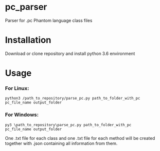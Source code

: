 # pc_parser
Parser for .pc Phantom language class files
# Installation
Download or clone repository and install python 3.6 environment
# Usage
### For Linux:
`python3 /path_to_repository/parse_pc.py path_to_folder_with_pc pc_file_name output_folder`

### For Windows:
`py3 \path_to_repository\parse_pc.py path_to_folder_with_pc pc_file_name output_folder`

One .txt file for each class and one .txt file for each method will be created together with .json containing all information from them.
